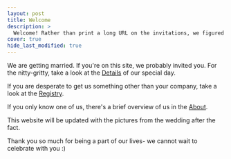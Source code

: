 ```yaml
---
layout: post
title: Welcome 
description: >
  Welcome! Rather than print a long URL on the invitations, we figured we'd put all the need-to-know information here.
cover: true
hide_last_modified: true
---
```


We are getting married. If you're on this site, we probably invited you. For the nitty-gritty, take a look at the [Details] of our special day.

If you are desperate to get us something other than your company, take a look at the [Registry].

If you only know one of us, there's a brief overview of us in the [About].

This website will be updated with the pictures from the wedding after the fact.

Thank you so much for being a part of our lives- we cannot wait to celebrate with you :)


[Details]: /Details
[Registry]: /Registry
[About]: /About